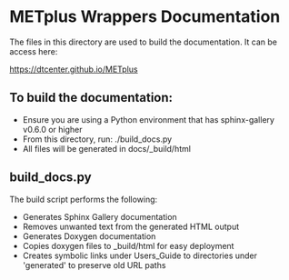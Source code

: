 METplus Wrappers Documentation
==============================

The files in this directory are used to build the documentation. It can be access here:

https://dtcenter.github.io/METplus

To build the documentation:
---------------------------
* Ensure you are using a Python environment that has sphinx-gallery v0.6.0 or higher
* From this directory, run: ./build_docs.py
* All files will be generated in docs/_build/html

build_docs.py
-------------
The build script performs the following:
* Generates Sphinx Gallery documentation
* Removes unwanted text from the generated HTML output
* Generates Doxygen documentation
* Copies doxygen files to _build/html for easy deployment
* Creates symbolic links under Users_Guide to directories
  under 'generated' to preserve old URL paths 
